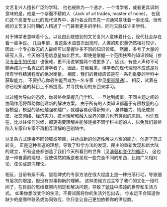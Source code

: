 文艺复兴人擅长广泛的学科。
他也被称为一个通才，一个博学者，或者更具讽刺意味的是，他是一个杂而不精的人（Jack of all trades, master of none）。
在我们这个高度专业化的现代世界中，各行各业的杰克一词通常意味着一事无成，但传统的文艺复兴时期的人精通了一门甚至更多的学科，同时又胜任许多学科。

对于博学者意味着什么，以及由此联想到的文艺复兴人意味着什么，现代社会存在着一些争议。
几百年前，当这些术语首次出现时，人类的知识量仍然相对较少，因此一个专心致志的人最终可以掌握许多不同的知识领域。
然而，多亏了大量的研究人员，今天的可用信息量如此巨大。即使是掌握一个范围狭窄的知识领域（参见[专业化的代价]()）也很难，更不用说掌握两个或更多了。
因此，有些人声称不可能再成为一名真正的博学者了。
因此，在我看来，博学者的现代理想不应该是对所有学科精通程度的绝对衡量。
相反，我们的目标应该是在一系列重要的学科中获取能力。
不要担心你最终能否成为一名专家（参见[衡量精通]()）。
相反，试着在你已经知道的科目上不断提高，并寻找有用的东西来学习。

以过程为导向的态度，你最终会掌握几门学科。
一旦达到阈值，不同主题之间的协同作用将帮助你创建新的解决方案。
由于所有的人类知识都基于有限数量的心智模型，模型的基础越强和越广，就越容易获得新知识。
身体能力、情感成熟度、社交网络、经济实力、技术理解和融入世界的能力也有类似的原则。
也许现在，比以往任何时候，都更需要理解并能够连接不同学科主题的人，以免我们最终陷入专家和专家不再相互理解的巴别塔中。

以复杂方式连接不同领域或项目，并达成新的创造性解决方案的能力，创造了范式转变。
正是这种普遍的理想，导致了科学方法的发现、民主的重新发现和新大陆的建立，所有这些都创造了我们今天所看到的世界（见[演替和变化的循环]()）。
这也是一种普遍的理想，促使偶然的叛逆者发现一些完全不同的东西，比如广义相对论、弦论或混沌理论。

相反，目前有条不紊、里程碑式的专家方法在很大程度上是一种扫荡行动，导致细节层次的增加，但没有对事物新的理解。
这种思维方式主宰了我们的文化一段时间了，在目前的思维框架内制定和解决问题，导致了[锁住]()中描述的世界和生活方式。
如果你想改变你的生活，不要试图将你的生活外包出去。
你永远不会知道你缺少的是哪种联系或协同效应，你只会让自己更加依赖你的供应商。